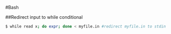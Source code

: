 #Bash

##Redirect input to while conditional
```bash
$ while read x; do expr; done < myfile.in #redirect myfile.in to stdin of while/read
```
